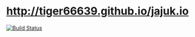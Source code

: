 http://tiger66639.github.io/jajuk.io
=================
[![Build Status](https://travis-ci.org/Tiger66639/jajuk-team.github.io.svg)](https://travis-ci.org/Tiger66639/jajuk-team.github.io)
